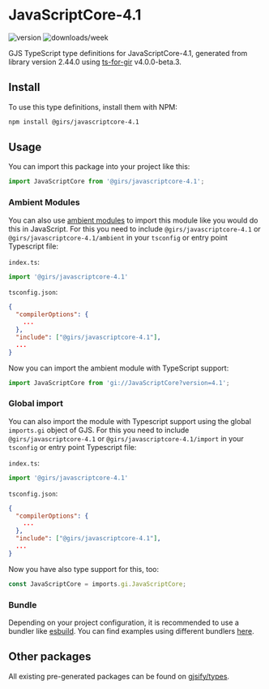 
# JavaScriptCore-4.1

![version](https://img.shields.io/npm/v/@girs/javascriptcore-4.1)
![downloads/week](https://img.shields.io/npm/dw/@girs/javascriptcore-4.1)


GJS TypeScript type definitions for JavaScriptCore-4.1, generated from library version 2.44.0 using [ts-for-gir](https://github.com/gjsify/ts-for-gir) v4.0.0-beta.3.


## Install

To use this type definitions, install them with NPM:
```bash
npm install @girs/javascriptcore-4.1
```

## Usage

You can import this package into your project like this:
```ts
import JavaScriptCore from '@girs/javascriptcore-4.1';
```

### Ambient Modules

You can also use [ambient modules](https://github.com/gjsify/ts-for-gir/tree/main/packages/cli#ambient-modules) to import this module like you would do this in JavaScript.
For this you need to include `@girs/javascriptcore-4.1` or `@girs/javascriptcore-4.1/ambient` in your `tsconfig` or entry point Typescript file:

`index.ts`:
```ts
import '@girs/javascriptcore-4.1'
```

`tsconfig.json`:
```json
{
  "compilerOptions": {
    ...
  },
  "include": ["@girs/javascriptcore-4.1"],
  ...
}
```

Now you can import the ambient module with TypeScript support: 

```ts
import JavaScriptCore from 'gi://JavaScriptCore?version=4.1';
```

### Global import

You can also import the module with Typescript support using the global `imports.gi` object of GJS.
For this you need to include `@girs/javascriptcore-4.1` or `@girs/javascriptcore-4.1/import` in your `tsconfig` or entry point Typescript file:

`index.ts`:
```ts
import '@girs/javascriptcore-4.1'
```

`tsconfig.json`:
```json
{
  "compilerOptions": {
    ...
  },
  "include": ["@girs/javascriptcore-4.1"],
  ...
}
```

Now you have also type support for this, too:

```ts
const JavaScriptCore = imports.gi.JavaScriptCore;
```

### Bundle

Depending on your project configuration, it is recommended to use a bundler like [esbuild](https://esbuild.github.io/). You can find examples using different bundlers [here](https://github.com/gjsify/ts-for-gir/tree/main/examples).

## Other packages

All existing pre-generated packages can be found on [gjsify/types](https://github.com/gjsify/types).

